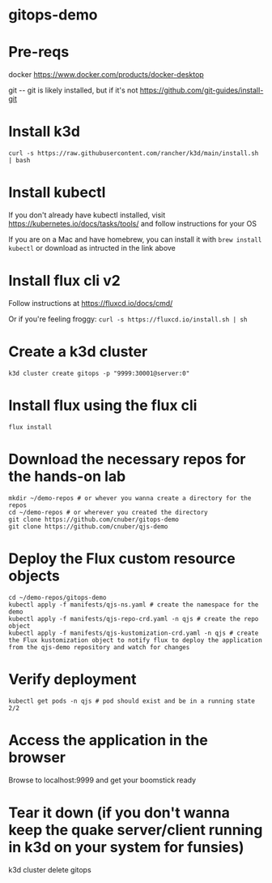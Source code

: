 # gitops-demo

# Pre-reqs
docker https://www.docker.com/products/docker-desktop

git -- git is likely installed, but if it's not https://github.com/git-guides/install-git

# Install k3d
`curl -s https://raw.githubusercontent.com/rancher/k3d/main/install.sh | bash`

# Install kubectl
If you don't already have kubectl installed, visit https://kubernetes.io/docs/tasks/tools/ and follow instructions for your OS

If you are on a Mac and have homebrew, you can install it with `brew install kubectl` or download as intructed in the link above

# Install flux cli v2

Follow instructions at https://fluxcd.io/docs/cmd/

Or if you're feeling froggy: `curl -s https://fluxcd.io/install.sh | sh`

# Create a k3d cluster

`k3d cluster create gitops -p "9999:30001@server:0"`

# Install flux using the flux cli

`flux install`

# Download the necessary repos for the hands-on lab
```
mkdir ~/demo-repos # or whever you wanna create a directory for the repos
cd ~/demo-repos # or wherever you created the directory
git clone https://github.com/cnuber/gitops-demo
git clone https://github.com/cnuber/qjs-demo
```
# Deploy the Flux custom resource objects
```
cd ~/demo-repos/gitops-demo
kubectl apply -f manifests/qjs-ns.yaml # create the namespace for the demo
kubectl apply -f manifests/qjs-repo-crd.yaml -n qjs # create the repo object 
kubectl apply -f manifests/qjs-kustomization-crd.yaml -n qjs # create the Flux kustomization object to notify flux to deploy the application from the qjs-demo repository and watch for changes
```
# Verify deployment
`kubectl get pods -n qjs # pod should exist and be in a running state 2/2`
# Access the application in the browser
Browse to localhost:9999 and get your boomstick ready
# Tear it down (if you don't wanna keep the quake server/client running in k3d on your system for funsies)
k3d cluster delete gitops


